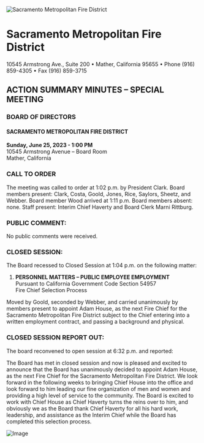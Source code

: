 <!-- Page 1 -->
![Sacramento Metropolitan Fire District](https://www.sacmetrofiredistrict.org/images/logo.png)

# Sacramento Metropolitan Fire District
10545 Armstrong Ave., Suite 200 • Mather, California 95655 • Phone (916) 859-4305 • Fax (916) 859-3715

## ACTION SUMMARY MINUTES – SPECIAL MEETING

### BOARD OF DIRECTORS
#### SACRAMENTO METROPOLITAN FIRE DISTRICT
**Sunday, June 25, 2023 - 1:00 PM**  
10545 Armstrong Avenue – Board Room  
Mather, California

### CALL TO ORDER
The meeting was called to order at 1:02 p.m. by President Clark. Board members present: Clark, Costa, Goold, Jones, Rice, Saylors, Sheetz, and Webber. Board member Wood arrived at 1:11 p.m. Board members absent: none. Staff present: Interim Chief Haverty and Board Clerk Marni Rittburg.

### PUBLIC COMMENT:
No public comments were received.

### CLOSED SESSION:
The Board recessed to Closed Session at 1:04 p.m. on the following matter:

1. **PERSONNEL MATTERS – PUBLIC EMPLOYEE EMPLOYMENT**  
   Pursuant to California Government Code Section 54957  
   Fire Chief Selection Process

Moved by Goold, seconded by Webber, and carried unanimously by members present to appoint Adam House, as the next Fire Chief for the Sacramento Metropolitan Fire District subject to the Chief entering into a written employment contract, and passing a background and physical.

### CLOSED SESSION REPORT OUT:
The board reconvened to open session at 6:32 p.m. and reported:

The Board has met in closed session and now is pleased and excited to announce that the Board has unanimously decided to appoint Adam House, as the next Fire Chief for the Sacramento Metropolitan Fire District. We look forward in the following weeks to bringing Chief House into the office and look forward to him leading our fine organization of men and women and providing a high level of service to the community. The Board is excited to work with Chief House as Chief Haverty turns the reins over to him, and obviously we as the Board thank Chief Haverty for all his hard work, leadership, and assistance as the Interim Chief while the Board has completed this selection process.
<!-- Page 2 -->
![Image](https://via.placeholder.com/768x993.png?text=ADJOURNMENT+The+meeting+adjourned+at+6:36+p.m.+D%27Elman+Clark%2C+President+Marni+Rittburg%2C+CMC+Board+Clerk+Ted+Wood%2C+Secretary+6.25.2023+Special+Board+Meeting+Action+Summary+Minutes+Page+2)
